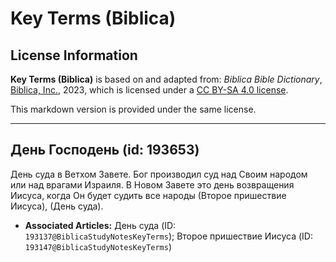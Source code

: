 # Key Terms (Biblica)

## License Information

**Key Terms (Biblica)** is based on and adapted from: _Biblica Bible Dictionary_, [Biblica, Inc.](https://www.biblica.com/), 2023, which is licensed under a [CC BY-SA 4.0 license](https://creativecommons.org/licenses/by-sa/4.0/legalcode.en).

This markdown version is provided under the same license.



--------------------------------

## День Господень (id: 193653)

День суда в Ветхом Завете. Бог производил суд над Своим народом или над врагами Израиля. В Новом Завете это день возвращения Иисуса, когда Он будет судить все народы (Второе пришествие Иисуса), (День суда).

* **Associated Articles:** День суда (ID: `193137@BiblicaStudyNotesKeyTerms`); Второе пришествие Иисуса (ID: `193147@BiblicaStudyNotesKeyTerms`)

